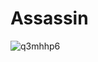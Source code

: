 # Assassin
![q3mhhp6](https://user-images.githubusercontent.com/84701901/172448525-9c09bdae-b7e7-491a-9e6d-53131d843225.png)

